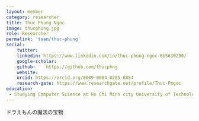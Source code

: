```yaml
---
layout: member
category: researcher
title: Thuc Phung Ngoc
image: thucphung.jpg
role: Researcher
permalink: 'team/thuc-phung'
social:
    twitter: 
    linkedin: https://www.linkedin.com/in/thuc-phung-ngoc-6b5630290/
    google-scholar: 
    github:    https://github.com/thucphng
    website: 
    orcid: https://orcid.org/0009-0004-0285-6854
    research-gate: https://www.researchgate.net/profile/Thuc-Pngoc
education:
 - Studying Computer Science at Ho Chi Minh city University of Technology
---
```


ドラえもんの魔法の宝物
